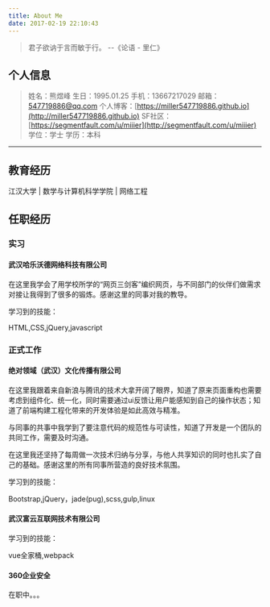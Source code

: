 ```yaml
---
title: About Me
date: 2017-02-19 22:10:43
---
```


> 君子欲讷于言而敏于行。 --《论语 - 里仁》

## 个人信息

> 姓名：熊煜峰
> 生日：1995.01.25
> 手机：13667217029
> 邮箱：547719886@qq.com
> 个人博客：[https://miller547719886.github.io](http://miller547719886.github.io)
> SF社区：[https://segmentfault.com/u/miiier](http://segmentfault.com/u/miiier)
> 学位：学士
> 学历：本科

---

## 教育经历

江汉大学 | 数学与计算机科学学院 | 网络工程

## 任职经历

### 实习

#### 武汉哈乐沃德网络科技有限公司

在这里我学会了用学校所学的“网页三剑客”编织网页，与不同部门的伙伴们做需求对接让我得到了很多的锻炼。感谢这里的同事对我的教导。

学习到的技能：

HTML,CSS,jQuery,javascript

### 正式工作

#### 绝对领域（武汉）文化传播有限公司

在这里我跟着来自新浪与腾讯的技术大拿开阔了眼界，知道了原来页面重构也需要考虑到组件化、统一化，同时需要通过ui反馈让用户能感知到自己的操作状态；知道了前端构建工程化带来的开发体验是如此高效与精准。

与同事的共事中我学到了要注意代码的规范性与可读性，知道了开发是一个团队的共同工作，需要及时沟通。

在这里我还坚持了每周做一次技术归纳与分享，与他人共享知识的同时也扎实了自己的基础。感谢这里的所有同事所营造的良好技术氛围。

学习到的技能：

Bootstrap,jQuery，jade(pug),scss,gulp,linux

#### 武汉富云互联网技术有限公司

学习到的技能：

vue全家桶,webpack

#### 360企业安全

在职中。。。